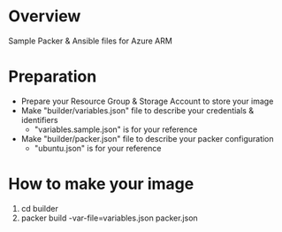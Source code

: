 # Overview
Sample Packer & Ansible files for Azure ARM

# Preparation
* Prepare your Resource Group & Storage Account to store your image
* Make "builder/variables.json" file to describe your credentials & identifiers
    * "variables.sample.json" is for your reference
* Make "builder/packer.json" file to describe your packer configuration
    * "ubuntu.json" is for your reference

# How to make your image
1. cd builder
2. packer build -var-file=variables.json packer.json
